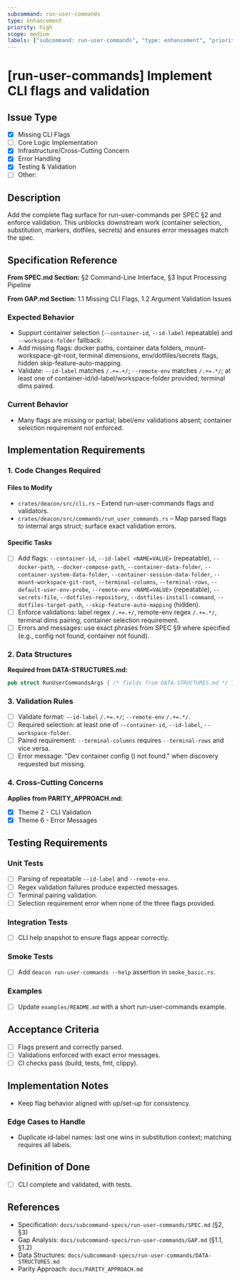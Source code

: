 ```yaml
---
subcommand: run-user-commands
type: enhancement
priority: high
scope: medium
labels: ["subcommand: run-user-commands", "type: enhancement", "priority: high", "area: cli"]
---
```


# [run-user-commands] Implement CLI flags and validation

## Issue Type
- [x] Missing CLI Flags
- [ ] Core Logic Implementation
- [x] Infrastructure/Cross-Cutting Concern
- [x] Error Handling
- [x] Testing & Validation
- [ ] Other: 

## Description
Add the complete flag surface for run-user-commands per SPEC §2 and enforce validation. This unblocks downstream work (container selection, substitution, markers, dotfiles, secrets) and ensures error messages match the spec.

## Specification Reference

**From SPEC.md Section:** §2 Command-Line Interface, §3 Input Processing Pipeline

**From GAP.md Section:** 1.1 Missing CLI Flags, 1.2 Argument Validation Issues

### Expected Behavior
- Support container selection (`--container-id`, `--id-label` repeatable) and `--workspace-folder` fallback.
- Add missing flags: docker paths, container data folders, mount-workspace-git-root, terminal dimensions, env/dotfiles/secrets flags, hidden skip-feature-auto-mapping.
- Validate: `--id-label` matches `/.+=.+/`; `--remote-env` matches `/.+=.*/`; at least one of container-id/id-label/workspace-folder provided; terminal dims paired.

### Current Behavior
- Many flags are missing or partial; label/env validations absent; container selection requirement not enforced.

## Implementation Requirements

### 1. Code Changes Required

#### Files to Modify
- `crates/deacon/src/cli.rs` – Extend run-user-commands flags and validators.
- `crates/deacon/src/commands/run_user_commands.rs` – Map parsed flags to internal args struct; surface exact validation errors.

#### Specific Tasks
- [ ] Add flags: `--container-id`, `--id-label <NAME=VALUE>` (repeatable), `--docker-path`, `--docker-compose-path`, `--container-data-folder`, `--container-system-data-folder`, `--container-session-data-folder`, `--mount-workspace-git-root`, `--terminal-columns`, `--terminal-rows`, `--default-user-env-probe`, `--remote-env <NAME=VALUE>` (repeatable), `--secrets-file`, `--dotfiles-repository`, `--dotfiles-install-command`, `--dotfiles-target-path`, `--skip-feature-auto-mapping` (hidden).
- [ ] Enforce validations: label regex `/.+=.+/`, remote-env regex `/.+=.*/`, terminal dims pairing, container selection requirement.
- [ ] Errors and messages: use exact phrases from SPEC §9 where specified (e.g., config not found, container not found).

### 2. Data Structures

**Required from DATA-STRUCTURES.md:**
```rust
pub struct RunUserCommandsArgs { /* fields from DATA-STRUCTURES.md */ }
```

### 3. Validation Rules
- [ ] Validate format: `--id-label` `/.+=.+/`; `--remote-env` `/.+=.*/`.
- [ ] Required selection: at least one of `--container-id`, `--id-label`, `--workspace-folder`.
- [ ] Paired requirement: `--terminal-columns` requires `--terminal-rows` and vice versa.
- [ ] Error message: "Dev container config (<path>) not found." when discovery requested but missing.

### 4. Cross-Cutting Concerns

**Applies from PARITY_APPROACH.md:**
- [x] Theme 2 - CLI Validation
- [x] Theme 6 - Error Messages

## Testing Requirements

### Unit Tests
- [ ] Parsing of repeatable `--id-label` and `--remote-env`.
- [ ] Regex validation failures produce expected messages.
- [ ] Terminal pairing validation.
- [ ] Selection requirement error when none of the three flags provided.

### Integration Tests
- [ ] CLI help snapshot to ensure flags appear correctly.

### Smoke Tests
- [ ] Add `deacon run-user-commands --help` assertion in `smoke_basic.rs`.

### Examples
- [ ] Update `examples/README.md` with a short run-user-commands example.

## Acceptance Criteria
- [ ] Flags present and correctly parsed.
- [ ] Validations enforced with exact error messages.
- [ ] CI checks pass (build, tests, fmt, clippy).

## Implementation Notes
- Keep flag behavior aligned with up/set-up for consistency.

### Edge Cases to Handle
- Duplicate id-label names: last one wins in substitution context; matching requires all labels.

## Definition of Done
- [ ] CLI complete and validated, with tests.

## References
- Specification: `docs/subcommand-specs/run-user-commands/SPEC.md` (§2, §3)
- Gap Analysis: `docs/subcommand-specs/run-user-commands/GAP.md` (§1.1, §1.2)
- Data Structures: `docs/subcommand-specs/run-user-commands/DATA-STRUCTURES.md`
- Parity Approach: `docs/PARITY_APPROACH.md`

